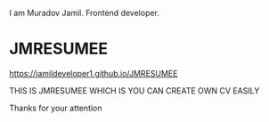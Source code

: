 I am Muradov Jamil. Frontend developer.

# JMRESUMEE

https://jamildeveloper1.github.io/JMRESUMEE

THIS IS JMRESUMEE WHICH IS YOU CAN CREATE OWN CV EASILY 


Thanks for your attention

